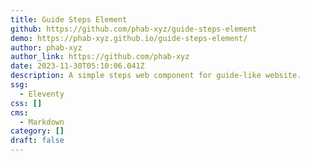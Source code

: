 ```yaml
---
title: Guide Steps Element
github: https://github.com/phab-xyz/guide-steps-element
demo: https://phab-xyz.github.io/guide-steps-element/
author: phab-xyz
author_link: https://github.com/phab-xyz
date: 2023-11-30T05:10:06.041Z
description: A simple steps web component for guide-like website.
ssg:
  - Eleventy
css: []
cms:
  - Markdown
category: []
draft: false
---
```

